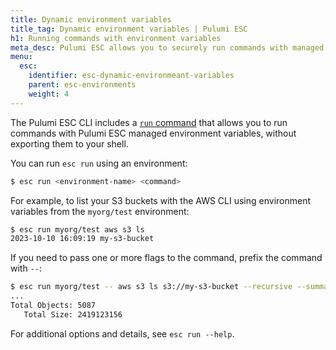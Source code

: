 ```yaml
---
title: Dynamic environment variables
title_tag: Dynamic environment variables | Pulumi ESC
h1: Running commands with environment variables
meta_desc: Pulumi ESC allows you to securely run commands with managed environment variables using the esc run command, without exporting them to your shell.
menu:
  esc:
    identifier: esc-dynamic-environmeant-variables
    parent: esc-environments
    weight: 4
---
```


The Pulumi ESC CLI includes a [`run` command](/docs/esc-cli/commands/esc_run/) that allows you to run commands with Pulumi ESC managed environment variables, without exporting them to your shell.

You can run `esc run` using an environment:

```bash
$ esc run <environment-name> <command>
```

For example, to list your S3 buckets with the AWS CLI using environment variables from the `myorg/test` environment:

```bash
$ esc run myorg/test aws s3 ls
2023-10-10 16:09:19 my-s3-bucket
```

If you need to pass one or more flags to the command, prefix the command with `--`:

```bash
$ esc run myorg/test -- aws s3 ls s3://my-s3-bucket --recursive --summarize
...
Total Objects: 5087
   Total Size: 2419123156
```

For additional options and details, see `esc run --help`.
